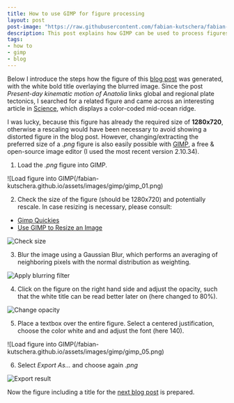 ```yaml
---
title: How to use GIMP for figure processing
layout: post
post-image: "https://raw.githubusercontent.com/fabian-kutschera/fabian-kutschera.github.io/master/assets/images/1280x720%20Placeholder.png"
description: This post explains how GIMP can be used to process figures (format size, blur image, insert title, etc.), such that they fit the required standard for blog posts.
tags:
- how to
- gimp
- blog
---
```


Below I introduce the steps how the figure of this [blog post](kinematic-motion-anatolia) was generated, with the white bold title overlaying the blurred image. Since the post *Present-day kinematic motion of Anatolia* links global and regional plate tectonics, I searched for a related figure and came across an interesting article in [Science](https://www.science.org/content/article/slowdown-plate-tectonics-may-have-led-earth-s-ice-sheets), which displays a color-coded mid-ocean ridge. 

I was lucky, because this figure has already the required size of **1280x720**, otherwise a rescaling would have been necessary to avoid showing a distorted figure in the blog post. However, changing/extracting the preferred size of a *.png* figure is also easily possible with [GIMP](https://www.gimp.org), a free & open-source image editor (I used the most recent version 2.10.34).

1. Load the *.png* figure into GIMP.

![Load figure into GIMP(/fabian-kutschera.github.io/assets/images/gimp/gimp_01.png)

2. Check the size of the figure (should be 1280x720) and potentially rescale. In case resizing is necessary, please consult:
- [Gimp Quickies](https://www.gimp.org/tutorials/GIMP_Quickies)
- [Use GIMP to Resize an Image](https://guides.lib.umich.edu/c.php?g=282942&p=1888162)

![Check size](/fabian-kutschera.github.io/assets/images/gimp/gimp_02.png)

3. Blur the image using a Gaussian Blur, which performs an averaging of neighboring pixels with the normal distribution as weighting.

![Apply blurring filter](/fabian-kutschera.github.io/assets/images/gimp/gimp_03.png)

4. Click on the figure on the right hand side and adjust the opacity, such that the white title can be read better later on (here changed to 80%).

![Change opacity](/fabian-kutschera.github.io/assets/images/gimp/gimp_04.png)

5. Place a textbox over the entire figure. Select a centered justification, choose the color white and and adjust the font (here 140). 

![Load figure into GIMP(/fabian-kutschera.github.io/assets/images/gimp/gimp_05.png)

6. Select *Export As...* and choose again *.png*

![Export result](/fabian-kutschera.github.io/assets/images/gimp/gimp_06.png)


Now the figure including a title for the [next blog post](https://fabian-kutschera.github.io/blog/kinematic-motion-anatolia) is prepared.
